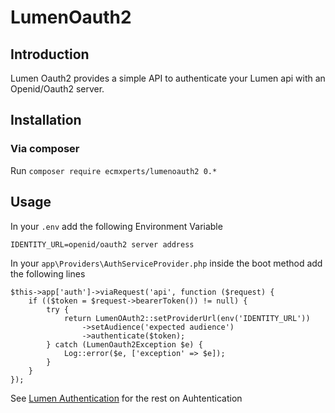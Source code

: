 # LumenOauth2

## Introduction

Lumen Oauth2 provides a simple API to authenticate your Lumen api with an Openid/Oauth2 server.

## Installation

### Via composer
Run ```composer require ecmxperts/lumenoauth2 0.*```

## Usage

In your ```.env``` add the following Environment Variable
```
IDENTITY_URL=openid/oauth2 server address
```

In your ```app\Providers\AuthServiceProvider.php``` inside the boot method add the following lines
```
$this->app['auth']->viaRequest('api', function ($request) {
    if (($token = $request->bearerToken()) != null) {
        try {
            return LumenOAuth2::setProviderUrl(env('IDENTITY_URL'))
                ->setAudience('expected audience')
                ->authenticate($token);
        } catch (LumenOauth2Exception $e) {
            Log::error($e, ['exception' => $e]);
        }
    }
});
```

See [Lumen Authentication](https://lumen.laravel.com/docs/6.x/authentication) for the rest on Auhtentication